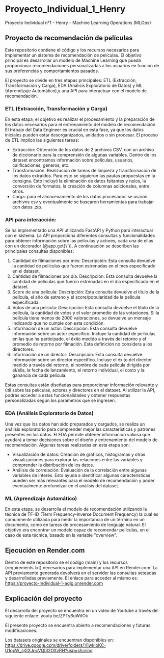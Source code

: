 # Proyecto_Individual_1_Henry
Proyecto Individual n°1 - Henry - Machine Learning Operations (MLOps)

## Proyecto de recomendación de películas
Este repositorio contiene el código y los recursos necesarios para implementar un sistema de recomendación de películas. El objetivo principal es desarrollar un modelo de Machine Learning que pueda proporcionar recomendaciones personalizadas a los usuarios en función de sus preferencias y comportamientos pasados.

El proyecto se divide en tres etapas principales: ETL (Extracción, Transformación y Carga), EDA (Análisis Exploratorio de Datos) y ML (Aprendizaje Automático),y una API para interactuar con el modelo de recomendación.

### ETL (Extracción, Transformación y Carga)
En esta etapa, el objetivo es realizar el procesamiento y la preparación de los datos necesarios para el entrenamiento del modelo de recomendación. El trabajo del Data Engineer es crucial en esta fase, ya que los datos iniciales pueden estar desorganizados, anidados o sin procesar. El proceso de ETL implicó las siguientes tareas:
- Extracción: Obtención de los datos de 2 archivos CSV, con un archivo de diccionario para la comprensión de algunas variables. Dentro de los dataset encontramos información sobre películas, usuarios, calificaciones, géneros, etc. 
- Transformación: Realización de tareas de limpieza y transformación de los datos extraídos. Para esto se siguieron las pautas propuestas en la consigna. Esto incluyó la eliminación de datos faltantes y nulos, la conversión de formatos, la creación de columnas adicionales, entre otros.
- Carga: para el almacenamiento de los datos procesados se usaron archivos csv y eventualmente se buscaron herramientas para trabajar con datos .zip.

### API para interacción: 
Se ha implementado una API utilizando FastAPI y Python para interactuar con el sistema. La API proporciona diferentes consultas y funcionalidades para obtener información sobre las películas y actores, cada una de ellas con un decorador (@app.get(‘/’)). A continuación se describen las principales consultas disponibles:
1. Cantidad de filmaciones por mes:
   Descripción: Esta consulta devuelve la cantidad de películas que fueron estrenadas en el mes especificado en el dataset.
2. Cantidad de filmaciones por día:
   Descripción: Esta consulta devuelve la cantidad de películas que fueron estrenadas en el día especificado en el dataset.
3. Score de una película: 
   Descripción: Esta consulta devuelve el título de la película, el año de estreno y el score/popularidad de la película especificada.
4. Votos de una película: 
   Descripción: Esta consulta devuelve el título de la película, la cantidad de votos y el valor promedio de las votaciones. Si la película tiene menos de 2000 valoraciones, se devuelve un mensaje indicando que no cumple con esta condición.
5. Información de un actor:
   Descripción: Esta consulta devuelve información sobre un actor específico. Incluye la cantidad de películas en las que ha participado, el éxito medido a través del retorno y el promedio de retorno por filmación. Esta definición no considera a los directores.
6. Información de un director:
   Descripción: Esta consulta devuelve información sobre un director específico. Incluye el éxito del director medido a través del retorno, el nombre de cada película dirigida por él/ella, la fecha de lanzamiento, el retorno individual, el costo y la ganancia de cada película.

Estas consultas están diseñadas para proporcionar información relevante y útil sobre las películas, actores y directores en el dataset. Al utilizar la API, podrás acceder a estas funcionalidades y obtener respuestas personalizadas según los parámetros que se ingresen. 
 
### EDA (Análisis Exploratorio de Datos)
Una vez que los datos han sido preparados y cargados, se realiza un análisis exploratorio para comprender mejor las características y patrones presentes en los datos. El EDA permite obtener información valiosa que ayudará a tomar decisiones sobre el diseño y entrenamiento del modelo de recomendación. Algunas tareas realizadas en esta etapa son:

- Visualización de datos: Creación de gráficos, histogramas y otras visualizaciones para explorar las relaciones entre las variables y comprender la distribución de los datos.
- Análisis de correlación: Evaluación de la correlación entre algunas variables de interés. Esto ayuda a identificar algunas características pueden ser más relevantes para el modelo de recomendación y poder eventualmente profundizar en el análisis del dataset.

### ML (Aprendizaje Automático)
En esta etapa, se desarrolla el modelo de recomendación utilizando la técnica de TF-ID (Term Frequency-Inverse Document Frequency) la cual es comunmente utilizada para medir la importancia de un término en un documento, como en tareas de procesamiento de lenguaje natural. El objetivo era encontrar un modelo capaz de recomendar películas, en el caso de esta técnica, basado en la variable "overview". 

## Ejecución en Render.com
Dentro de este repositorio se el código (main) y los recursos (requirements.txt) necesarios para implementar una API en Render.com. La API previamente generada devolverá en el servidor las consultas seteadas y desarrolladas previamente.
El enlace para acceder al mismo es: https://proyecto-individual-1-aglg.onrender.com

## Explicación del proyecto
El desarrollo del proyecto se encuentra en un video de Youtube a través del siguiente enlace: youtu.be/ZPTy6uWifOk 

El presente proyecto se encuentra abierto a recomendaciones y futuras modificaciones.

Los datasets originales se encuentran disponibles en: https://drive.google.com/drive/folders/1l1wkloKC-U1qoW_sjGXJpcVQI32OXvRH?usp=sharing
